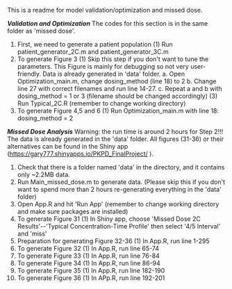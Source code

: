 This is a readme for model validation/optimization and missed dose.

***Validation and Optimization***
The codes for this section is in the same folder as 'missed dose'.

1. First, we need to generate a patient population
	(1) Run patient_generator_2C.m and patient_generator_3C.m
2. To generate Figure 3
	(1) Skip this step if you don't want to tune the parameters. This Figure is mainly for debugging so not very user-friendly.
	Data is already generated in 'data' folder.
		a. Open Optimization_main.m, change dosing_method (line 18) to 2
		b. Change line 27 with correct filenames and run line 14-27.
		c. Repeat a and b with dosing_method = 1 or 3 (filename should be changed accordingly)
	(3) Run Typical_2C.R (remember to change working directory)
3. To generate Figure 4,5 and 6
	(1) Run Optimization_main.m with line 18: dosing_method  = 2


***Missed Dose Analysis***
Warning: the run time is around 2 hours for Step 2!!! The data is already generated in the 'data' folder.
All figures (31-36) or their alternatives can be found in the Shiny app (https://gary777.shinyapps.io/PKPD_FinalProject/ ).


1. Check that there is a folder named 'data' in the directory, and it contains only ~2.2MB data.
2. Run Main_missed_dose.m to generate data. (Please skip this if you don't want to spend more than 2 hours
	re-generating everything in the 'data' folder)
3. Open App.R and hit 'Run App' (remember to change working directory and make sure packages are installed)
4. To generate Figure 31
	(1) In Shiny app, choose 'Missed Dose 2C Results'--'Typical Concentration-Time Profile'
		then select '4/5 Interval' and 'miss'
5. Preparation for generating Figure 32-36
	(1) In App.R, run line 1-295
5. To generate Figure 32
	(1) In App.R, run line 65-74
6. To generate Figure 33
	(1) In App.R, run line 76-84
7. To generate Figure 34
	(1) In App.R, run line 86-94
8. To generate Figure 35
	(1) In App.R, run line 182-190
9. To generate Figure 36
	(1) In APp.R, run line 192-201
